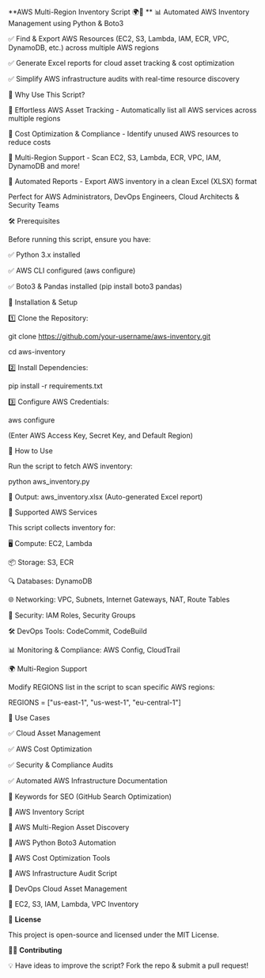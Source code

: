 **AWS Multi-Region Inventory Script 🌍🚀
**
📊 Automated AWS Inventory Management using Python & Boto3

✅ Find & Export AWS Resources (EC2, S3, Lambda, IAM, ECR, VPC, DynamoDB, etc.) across multiple AWS regions

✅ Generate Excel reports for cloud asset tracking & cost optimization

✅ Simplify AWS infrastructure audits with real-time resource discovery


🚀 Why Use This Script?

🔹 Effortless AWS Asset Tracking - Automatically list all AWS services across multiple regions

🔹 Cost Optimization & Compliance - Identify unused AWS resources to reduce costs

🔹 Multi-Region Support - Scan EC2, S3, Lambda, ECR, VPC, IAM, DynamoDB and more!

🔹 Automated Reports - Export AWS inventory in a clean Excel (XLSX) format

Perfect for AWS Administrators, DevOps Engineers, Cloud Architects & Security Teams


🛠 Prerequisites

Before running this script, ensure you have:

✅ Python 3.x installed

✅ AWS CLI configured (aws configure)

✅ Boto3 & Pandas installed (pip install boto3 pandas)


🔧 Installation & Setup

1️⃣ Clone the Repository:

git clone https://github.com/your-username/aws-inventory.git

cd aws-inventory


2️⃣ Install Dependencies:

pip install -r requirements.txt


3️⃣ Configure AWS Credentials:

aws configure

(Enter AWS Access Key, Secret Key, and Default Region)



🎯 How to Use

Run the script to fetch AWS inventory:

python aws_inventory.py

📂 Output: aws_inventory.xlsx (Auto-generated Excel report)

📜 Supported AWS Services

This script collects inventory for:

🖥️ Compute: EC2, Lambda

📦 Storage: S3, ECR

🔍 Databases: DynamoDB

🌐 Networking: VPC, Subnets, Internet Gateways, NAT, Route Tables

🔐 Security: IAM Roles, Security Groups

🛠️ DevOps Tools: CodeCommit, CodeBuild

📊 Monitoring & Compliance: AWS Config, CloudTrail

🌍 Multi-Region Support

Modify REGIONS list in the script to scan specific AWS regions:

REGIONS = ["us-east-1", "us-west-1", "eu-central-1"]

🚀 Use Cases

✅ Cloud Asset Management

✅ AWS Cost Optimization

✅ Security & Compliance Audits

✅ Automated AWS Infrastructure Documentation


🎯 Keywords for SEO (GitHub Search Optimization)

🔹 AWS Inventory Script

🔹 AWS Multi-Region Asset Discovery

🔹 AWS Python Boto3 Automation

🔹 AWS Cost Optimization Tools

🔹 AWS Infrastructure Audit Script

🔹 DevOps Cloud Asset Management

🔹 EC2, S3, IAM, Lambda, VPC Inventory


📜 **License**

This project is open-source and licensed under the MIT License.


👨‍💻 **Contributing**

💡 Have ideas to improve the script? Fork the repo & submit a pull request!
